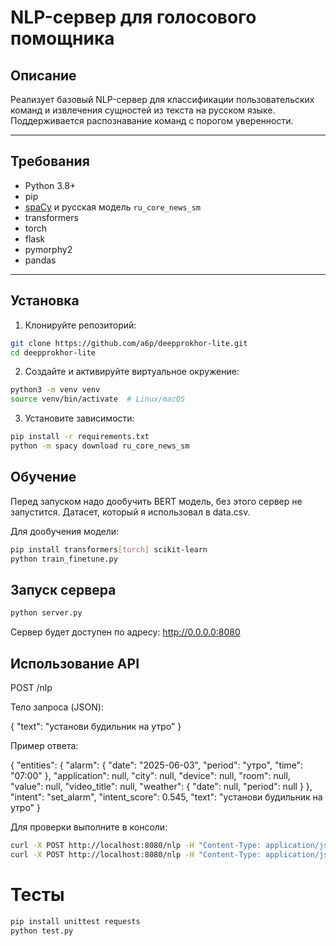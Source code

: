 # NLP-сервер для голосового помощника 

## Описание

Реализует базовый NLP-сервер для классификации пользовательских команд и извлечения сущностей из текста на русском языке.
Поддерживается распознавание команд с порогом уверенности.


---

## Требования

- Python 3.8+
- pip
- [spaCy](https://spacy.io/) и русская модель `ru_core_news_sm`
- transformers
- torch
- flask
- pymorphy2
- pandas

---

## Установка

1. Клонируйте репозиторий:

```bash
git clone https://github.com/a6p/deepprokhor-lite.git
cd deepprokhor-lite
```
2. Создайте и активируйте виртуальное окружение:

```bash
python3 -m venv venv
source venv/bin/activate  # Linux/macOS
```
3. Установите зависимости:

```bash
pip install -r requirements.txt
python -m spacy download ru_core_news_sm
```
## Обучение

Перед запуском надо дообучить BERT модель, без этого сервер не запустится.
Датасет, который я использовал в data.csv.

Для дообучения модели:

```bash
pip install transformers[torch] scikit-learn
python train_finetune.py
```
## Запуск сервера

```bash
python server.py
```
Сервер будет доступен по адресу: http://0.0.0.0:8080

## Использование API

POST /nlp

Тело запроса (JSON):

{
  "text": "установи будильник на утро"
}

Пример ответа:

{
  "entities": {
    "alarm": {
      "date": "2025-06-03",
      "period": "утро",
      "time": "07:00"
    },
    "application": null,
    "city": null,
    "device": null,
    "room": null,
    "value": null,
    "video_title": null,
    "weather": {
      "date": null,
      "period": null
    }
  },
  "intent": "set_alarm",
  "intent_score": 0.545,
  "text": "установи будильник на утро"
}


Для проверки выполните в консоли:
```bash
curl -X POST http://localhost:8080/nlp -H "Content-Type: application/json" -d '{"text": "включи музыку"}'|jq
curl -X POST http://localhost:8080/nlp -H "Content-Type: application/json" -d '{"text": "установи будильник на завтра на 14 45"}'|jq
```

# Тесты

```bash
pip install unittest requests
python test.py
```
